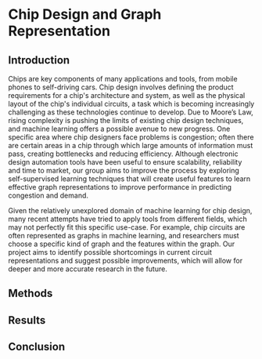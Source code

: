 # Chip Design and Graph Representation

## Introduction

Chips are key components of many applications and tools, from mobile phones to self-driving cars. Chip design involves defining the product requirements for a chip's architecture and system, as well as the physical layout of the chip's individual circuits, a task which is becoming increasingly challenging as these technologies continue to develop.  Due to Moore’s Law, rising complexity is pushing the limits of existing chip design techniques, and machine learning offers a possible avenue to new progress. One specific area where chip designers face problems is congestion; often there are certain areas in a chip through which large amounts of information must pass, creating bottlenecks and reducing efficiency. Although electronic design automation tools have been useful to ensure scalability, reliability and time to market, our group aims to improve the process by exploring self-supervised learning techniques that will create useful features to learn effective graph representations to improve performance in predicting congestion and demand.

Given the relatively unexplored domain of machine learning for chip design, many recent attempts have tried to apply tools from different fields, which may not perfectly fit this specific use-case. For example, chip circuits are often represented as graphs in machine learning, and researchers must choose a specific kind of graph and the features within the graph. Our project aims to identify possible shortcomings in current circuit representations and suggest possible improvements, which will allow for deeper and more accurate research in the future.

## Methods

## Results

## Conclusion